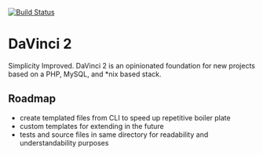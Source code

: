 [![Build Status](https://travis-ci.org/AquilaSagitta/DaVinci2.svg?branch=master)](https://travis-ci.org/AquilaSagitta/DaVinci2)

# DaVinci 2

Simplicity Improved. DaVinci 2 is an opinionated foundation for new projects based on a PHP, MySQL, and *nix based
stack.

## Roadmap

- create templated files from CLI to speed up repetitive boiler plate
- custom templates for extending in the future
- tests and source files in same directory for readability and understandability purposes
